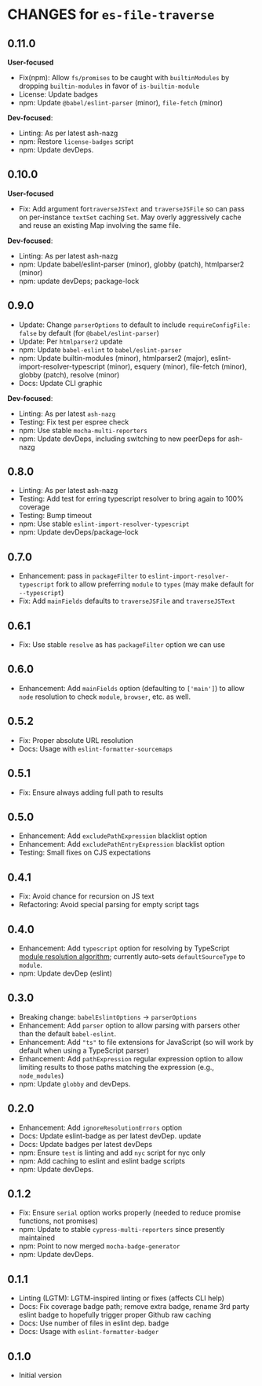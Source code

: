 # CHANGES for `es-file-traverse`

## 0.11.0

**User-focused**

- Fix(npm): Allow `fs/promises` to be caught with `builtinModules` by
    dropping `builtin-modules` in favor of `is-builtin-module`
- License: Update badges
- npm: Update `@babel/eslint-parser` (minor), `file-fetch` (minor)

**Dev-focused**:
- Linting: As per latest ash-nazg
- npm: Restore `license-badges` script
- npm: Update devDeps.

## 0.10.0

**User-focused**

- Fix: Add argument for`traverseJSText` and `traverseJSFile` so can pass on
    per-instance `textSet` caching `Set`. May overly aggressively cache and
    reuse an existing Map involving the same file.

**Dev-focused**:

- Linting: As per latest ash-nazg
- npm: Update babel/eslint-parser (minor), globby (patch), htmlparser2 (minor)
- npm: update devDeps; package-lock

## 0.9.0

- Update: Change `parserOptions` to default to include
    `requireConfigFile: false` by default (for `@babel/eslint-parser`)
- Update: Per `htmlparser2` update
- npm: Update `babel-eslint` to `babel/eslint-parser`
- npm: Update builtin-modules (minor), htmlparser2 (major),
    eslint-import-resolver-typescript (minor), esquery (minor),
    file-fetch (minor), globby (patch), resolve (minor)
- Docs: Update CLI graphic

**Dev-focused**:

- Linting: As per latest `ash-nazg`
- Testing: Fix test per espree check
- npm: Use stable `mocha-multi-reporters`
- npm: Update devDeps, including switching to new peerDeps for ash-nazg

## 0.8.0

- Linting: As per latest ash-nazg
- Testing: Add test for erring typescript resolver to bring again to 100%
    coverage
- Testing: Bump timeout
- npm: Use stable `eslint-import-resolver-typescript`
- npm: Update devDeps/package-lock

## 0.7.0

- Enhancement: pass in `packageFilter` to `eslint-import-resolver-typescript`
    fork to allow preferring `module` to `types` (may make default for
    `--typescript`)
- Fix: Add `mainFields` defaults to `traverseJSFile` and `traverseJSText`

## 0.6.1

- Fix: Use stable `resolve` as has `packageFilter` option we can use

## 0.6.0

- Enhancement: Add `mainFields` option (defaulting to `['main']`) to allow
    `node` resolution to check `module`, `browser`, etc. as well.

## 0.5.2

- Fix: Proper absolute URL resolution
- Docs: Usage with `eslint-formatter-sourcemaps`

## 0.5.1

- Fix: Ensure always adding full path to results

## 0.5.0

- Enhancement: Add `excludePathExpression` blacklist option
- Enhancement: Add `excludePathEntryExpression` blacklist option
- Testing: Small fixes on CJS expectations

## 0.4.1

- Fix: Avoid chance for recursion on JS text
- Refactoring: Avoid special parsing for empty script tags

## 0.4.0

- Enhancement: Add `typescript` option for resolving by TypeScript
    [module resolution algorithm](https://www.typescriptlang.org/docs/handbook/module-resolution.html); currently auto-sets `defaultSourceType` to `module`.
- npm: Update devDep (eslint)

## 0.3.0

- Breaking change: `babelEslintOptions` -> `parserOptions`
- Enhancement: Add `parser` option to allow parsing with parsers other
    than the default `babel-eslint`.
- Enhancement: Add `"ts"` to file extensions for JavaScript (so will
    work by default when using a TypeScript parser)
- Enhancement: Add `pathExpression` regular expression option to allow
    limiting results to those paths matching the expression (e.g.,
    `node_modules`)
- npm: Update `globby` and devDeps.

## 0.2.0

- Enhancement: Add `ignoreResolutionErrors` option
- Docs: Update eslint-badge as per latest devDep. update
- Docs: Update badges per latest devDeps
- npm: Ensure `test` is linting and add `nyc` script for nyc only
- npm: Add caching to eslint and eslint badge scripts
- npm: Update devDeps.

## 0.1.2

- Fix: Ensure `serial` option works properly (needed to reduce promise
    functions, not promises)
- npm: Update to stable `cypress-multi-reporters` since presently maintained
- npm: Point to now merged `mocha-badge-generator`
- npm: Update devDeps.

## 0.1.1

- Linting (LGTM): LGTM-inspired linting or fixes (affects CLI help)
- Docs: Fix coverage badge path; remove extra badge, rename 3rd party
    eslint badge to hopefully trigger proper Github raw caching
- Docs: Use number of files in eslint dep. badge
- Docs: Usage with `eslint-formatter-badger`

## 0.1.0

- Initial version
